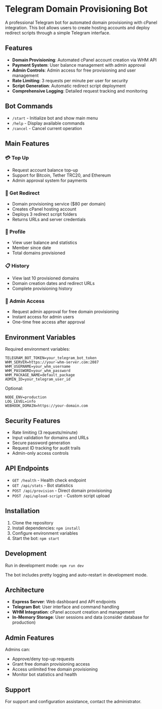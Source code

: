 # Telegram Domain Provisioning Bot

A professional Telegram bot for automated domain provisioning with cPanel integration. This bot allows users to create hosting accounts and deploy redirect scripts through a simple Telegram interface.

## Features

- **Domain Provisioning**: Automated cPanel account creation via WHM API
- **Payment System**: User balance management with admin approval
- **Admin Controls**: Admin access for free provisioning and user management
- **Rate Limiting**: 3 requests per minute per user for security
- **Script Generation**: Automatic redirect script deployment
- **Comprehensive Logging**: Detailed request tracking and monitoring

## Bot Commands

- `/start` - Initialize bot and show main menu
- `/help` - Display available commands
- `/cancel` - Cancel current operation

## Main Features

### 💳 Top Up
- Request account balance top-up
- Support for Bitcoin, Tether TRC20, and Ethereum
- Admin approval system for payments

### 🔗 Get Redirect
- Domain provisioning service ($80 per domain)
- Creates cPanel hosting account
- Deploys 3 redirect script folders
- Returns URLs and server credentials

### 👤 Profile
- View user balance and statistics
- Member since date
- Total domains provisioned

### 📋 History
- View last 10 provisioned domains
- Domain creation dates and redirect URLs
- Complete provisioning history

### 🔑 Admin Access
- Request admin approval for free domain provisioning
- Instant access for admin users
- One-time free access after approval

## Environment Variables

Required environment variables:

```
TELEGRAM_BOT_TOKEN=your_telegram_bot_token
WHM_SERVER=https://your-whm-server.com:2087
WHM_USERNAME=your_whm_username
WHM_PASSWORD=your_whm_password
WHM_PACKAGE_NAME=default_package
ADMIN_ID=your_telegram_user_id
```

Optional:
```
NODE_ENV=production
LOG_LEVEL=info
WEBHOOK_DOMAIN=https://your-domain.com
```

## Security Features

- Rate limiting (3 requests/minute)
- Input validation for domains and URLs
- Secure password generation
- Request ID tracking for audit trails
- Admin-only access controls

## API Endpoints

- `GET /health` - Health check endpoint
- `GET /api/stats` - Bot statistics
- `POST /api/provision` - Direct domain provisioning
- `POST /api/upload-script` - Custom script upload

## Installation

1. Clone the repository
2. Install dependencies: `npm install`
3. Configure environment variables
4. Start the bot: `npm start`

## Development

Run in development mode: `npm run dev`

The bot includes pretty logging and auto-restart in development mode.

## Architecture

- **Express Server**: Web dashboard and API endpoints
- **Telegram Bot**: User interface and command handling
- **WHM Integration**: cPanel account creation and management
- **In-Memory Storage**: User sessions and data (consider database for production)

## Admin Features

Admins can:
- Approve/deny top-up requests
- Grant free domain provisioning access
- Access unlimited free domain provisioning
- Monitor bot statistics and health

## Support

For support and configuration assistance, contact the administrator.